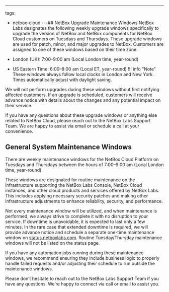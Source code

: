 ---
tags:
  - netbox-cloud
---## NetBox Upgrade Maintenance Windows
NetBox Labs designates the following weekly upgrade windows specifically to upgrade the version of NetBox and NetBox components for NetBox Cloud customers on Tuesdays and Thursdays. These upgrade windows are used for patch, minor, and major upgrades to NetBox. Customers are assigned to one of these windows based on their time zone.

- London (UK): 7:00–9:00 am (Local London time, year-round)
- US Eastern Time: 6:00–8:00 am (Local ET, year-round)
!!! info "Note"
    These windows always follow local clocks in London and New York. Times automatically adjust with daylight saving.

We will not perform upgrades during these windows without first notifying affected customers. If an upgrade is scheduled, customers will receive advance notice with details about the changes and any potential impact on their service.

If you have any questions about these upgrade windows or anything else related to NetBox Cloud, please reach out to the NetBox Labs Support Team. We are happy to assist via email or schedule a call at your convenience.


## General System Maintenance Windows
There are weekly maintenance windows for the NetBox Cloud Platform on Tuesdays and Thursdays between the hours of 7:00–9:00 am (Local London time, year-round)

These windows are designated for routine maintenance on the infrastructure supporting the NetBox Labs Console, NetBox Cloud instances, and other cloud products and services offered by NetBox Labs. This includes applying necessary security patches and making other infrastructure adjustments to enhance reliability, security, and performance.

Not every maintenance window will be utilized, and when maintenance is performed, we always strive to complete it with no disruption to your service. If downtime is unavoidable, it is expected to last only a few minutes. In the rare case that extended downtime is required, we will provide advance notice and schedule a separate one-time maintenance window on [status.netboxlabs.com]( https://status.netboxlabs.com/). Routine Tuesday/Thursday maintenance windows will not be listed on the status page.

If you have any automation jobs running during these maintenance windows, we recommend ensuring they include business logic to properly handle failed requests and/or adjusting their schedule to run outside the maintenance windows.

Please don’t hesitate to reach out to the NetBox Labs Support Team if you have any questions. We’re happy to connect via call or email to assist you.
